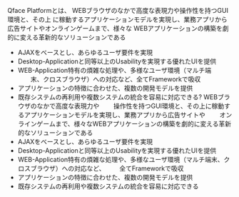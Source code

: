 ﻿<p>
	<span style="font-style:border">Qface Platformとは、</span>
	WEBブラウザのなかで高度な表現力や操作性を持つGUI環境と、その上
	に稼動するアプリケーションモデルを実現し、業務アプリから広告サイトやオンラインゲームまで、様々な
	WEBアプリケーションの構築を劇的に変える革新的なソリューションである
</p>
<ul>
	<li> AJAXをベースとし、あらゆるユーザ要件を実現</li>
	<li>Desktop-Applicationと同等以上のUsabilityを実現する優れたUIを提供</li>
	<li>WEB-Application特有の煩雑な処理や、多様なユーザ環境（マルチ端
		　　末、クロスブラウザ）への対応など、全てFrameworkで吸収</li>
	<li>アプリケーションの特徴に合わせた、複数の開発モデルを提供</li>
	<li>既存システムの再利用や複数システムの統合を容易に対応できる? WEBブラウザのなかで高度な表現力や
			　　操作性を持つGUI環境と、その上に稼動するアプリケーションモデルを実現し、業務アプリから広告サイトや
			　　オンラインゲームまで、様々なWEBアプリケーションの構築を劇的に変える革新的なソリューションである</li>
	<li>AJAXをベースとし、あらゆるユーザ要件を実現</li>
	<li>Desktop-Applicationと同等以上のUsabilityを実現する優れたUIを提供</li>
	<li>WEB-Application特有の煩雑な処理や、多様なユーザ環境（マルチ端末、クロスブラウザ）への対応など、
				　　全てFrameworkで吸収</li>
	<li>アプリケーションの特徴に合わせた、複数の開発モデルを提供</li>
	<li>既存システムの再利用や複数システムの統合を容易に対応できる</li>
</ul>